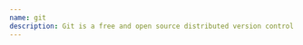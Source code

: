 ```yaml
---
name: git
description: Git is a free and open source distributed version control system designed to handle everything from small to very large projects with speed and efficiency.
---
```

